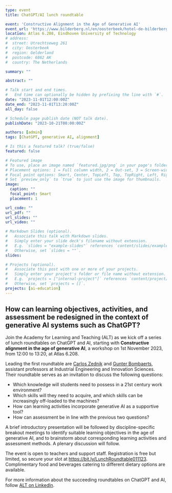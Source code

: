 ```yaml
---
type: event
title: ChatGPT/AI lunch roundtable

event: 'Constructive Alignment in the Age of Generative AI'
event_url: 'https://www.bilderberg.nl/en/oosterbeek/hotel-de-bilderberg/'
location: Atlas 6.208, Eindhoven University of Technology
# address:
#  street: Utrechtseweg 261
#  city: Oosterbeek
#  region: Gelderland
#  postcode: 6862 AK
#  country: The Netherlands

summary: ""

abstract: ""

# Talk start and end times.
#   End time can optionally be hidden by prefixing the line with `#`.
date: "2023-11-01T12:00:00Z"
date_end: "2023-11-01T13:20:00Z"
all_day: false

# Schedule page publish date (NOT talk date).
publishDate: "2023-10-21T00:00:00Z"

authors: [admin]
tags: [ChatGPT, generative AI, alignment]

# Is this a featured talk? (true/false)
featured: false

# Featured image
# To use, place an image named `featured.jpg/png` in your page's folder.
# Placement options: 1 = Full column width, 2 = Out-set, 3 = Screen-width
# Focal point options: Smart, Center, TopLeft, Top, TopRight, Left, Right, BottomLeft, Bottom, BottomRight
# Set `preview_only` to `true` to just use the image for thumbnails.
image:
  caption: ""
  focal_point: Smart
  placement: 1

url_code: ""
url_pdf: ""
url_slides: ""
url_video: ""

# Markdown Slides (optional).
#   Associate this talk with Markdown slides.
#   Simply enter your slide deck's filename without extension.
#   E.g. `slides = "example-slides"` references `content/slides/example-slides.md`.
#   Otherwise, set `slides = ""`.
slides:

# Projects (optional).
#   Associate this post with one or more of your projects.
#   Simply enter your project's folder or file name without extension.
#   E.g. `projects = ["internal-project"]` references `content/project/deep-learning/index.md`.
#   Otherwise, set `projects = []`.
projects: [ai-education]
---
```


## How can learning objectives, activities, and assessment be redesigned in the context of generative AI systems such as ChatGPT?

Join the Academy for Learning and Teaching (ALT) as we kick off a series of lunch roundtables on ChatGPT and AI, starting with **Constructive alignment in the age of generative AI**, a workshop on 1st November 2023, from 12:00 to 13:20, at Atlas 6.208.

Leading the first roundtable are [Carlos Zednik](http://explanations.ai) and [Gunter Bombaerts](https://www.tue.nl/en/research/researchers/gunter-bombaerts/), assistant professors at Industrial Engineering and Innovation Sciences. Their roundtable serves as an invitation to discuss the following questions:

- Which knowledge will students need to possess in a 21st century work environment?
- Which skills will they need to acquire, and which skills can be increasingly off-loaded to the machines?
- How can learning activities incorporate generative AI as a supportive tool?
- How can assessment be in line with the previous two questions?

A brief introductory presentation will be followed by discipline-specific breakout meetings to identify suitable learning objectives in the age of generative AI, and to brainstorm about corresponding learning activities and assessment methods. A plenary discussion will follow.

The event is open to teachers and support staff. Registration is free but limited, so secure your slot at https://bit.ly/LunchRoundtable011123. Complimentary food and beverages catering to different dietary options are available.

For more information about the succeeding roundtables on ChatGPT and AI, follow [ALT on LinkedIn](https://www.linkedin.com/company/tue-alt/). 